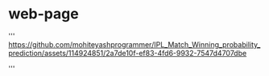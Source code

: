 # web-page
'''
https://github.com/mohiteyashprogrammer/IPL_Match_Winning_probability_prediction/assets/114924851/2a7de10f-ef83-4fd6-9932-7547d4707dbe

'''


